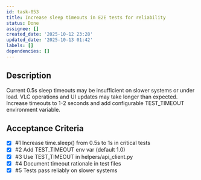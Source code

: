 ```yaml
---
id: task-053
title: Increase sleep timeouts in E2E tests for reliability
status: Done
assignee: []
created_date: '2025-10-12 23:28'
updated_date: '2025-10-13 01:42'
labels: []
dependencies: []
---
```


## Description

Current 0.5s sleep timeouts may be insufficient on slower systems or under load. VLC operations and UI updates may take longer than expected. Increase timeouts to 1-2 seconds and add configurable TEST_TIMEOUT environment variable.

## Acceptance Criteria
<!-- AC:BEGIN -->
- [x] #1 Increase time.sleep() from 0.5s to 1s in critical tests
- [x] #2 Add TEST_TIMEOUT env var (default 1.0)
- [x] #3 Use TEST_TIMEOUT in helpers/api_client.py
- [x] #4 Document timeout rationale in test files
- [x] #5 Tests pass reliably on slower systems
<!-- AC:END -->
